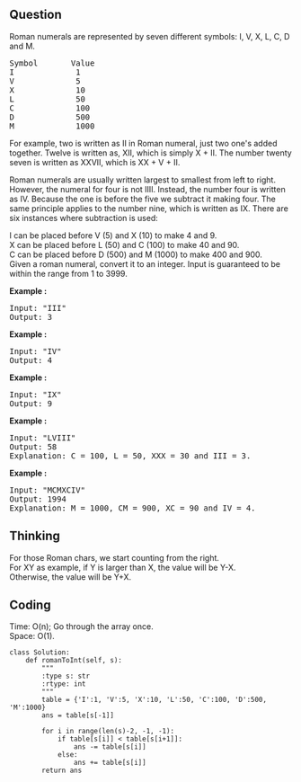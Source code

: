 ## Question
Roman numerals are represented by seven different symbols: I, V, X, L, C, D and M.
<pre>
Symbol       Value
I             1
V             5
X             10
L             50
C             100
D             500
M             1000
</pre>

For example, two is written as II in Roman numeral, just two one's added together. Twelve is written as, XII, which is simply X + II. The number twenty seven is written as XXVII, which is XX + V + II.

Roman numerals are usually written largest to smallest from left to right. However, the numeral for four is not IIII. Instead, the number four is written as IV. Because the one is before the five we subtract it making four. The same principle applies to the number nine, which is written as IX. There are six instances where subtraction is used:<br>

I can be placed before V (5) and X (10) to make 4 and 9. <br>
X can be placed before L (50) and C (100) to make 40 and 90. <br>
C can be placed before D (500) and M (1000) to make 400 and 900.<br>
Given a roman numeral, convert it to an integer. Input is guaranteed to be within the range from 1 to 3999.<br>


**Example :**
<pre>
Input: "III"
Output: 3
</pre>

**Example :**
<pre>
Input: "IV"
Output: 4
</pre>

**Example :**
<pre>
Input: "IX"
Output: 9
</pre>

**Example :**
<pre>
Input: "LVIII"
Output: 58
Explanation: C = 100, L = 50, XXX = 30 and III = 3.
</pre>

**Example :**
<pre>
Input: "MCMXCIV"
Output: 1994
Explanation: M = 1000, CM = 900, XC = 90 and IV = 4.
</pre>


## Thinking
For those Roman chars, we start counting from the right. <br>
For XY as example, if Y is larger than X, the value will be Y-X.<br>
Otherwise, the value will be Y+X.


## Coding
Time: O(n); Go through the array once. </br>
Space: O(1). 
```python3
class Solution:
    def romanToInt(self, s):
        """
        :type s: str
        :rtype: int
        """
        table = {'I':1, 'V':5, 'X':10, 'L':50, 'C':100, 'D':500, 'M':1000}
        ans = table[s[-1]]
        
        for i in range(len(s)-2, -1, -1):
            if table[s[i]] < table[s[i+1]]:
                ans -= table[s[i]]
            else:
                ans += table[s[i]]
        return ans
```

